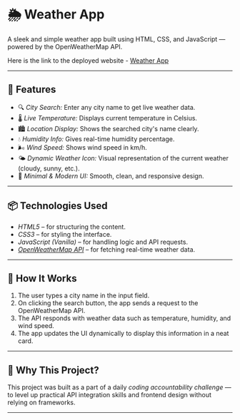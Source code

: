 # 🌦 Weather App

A sleek and simple weather app built using HTML, CSS, and JavaScript — powered by the OpenWeatherMap API.

Here is the link to the deployed website - [Weather App](https://swastikweatherapp.pages.dev/)


---

## 🔧 Features

- 🔍 *City Search:* Enter any city name to get live weather data.
- 🌡 *Live Temperature:* Displays current temperature in Celsius.
- 🏙 *Location Display:* Shows the searched city's name clearly.
- 💧 *Humidity Info:* Gives real-time humidity percentage.
- 🌬 *Wind Speed:* Shows wind speed in km/h.
- 🌤 *Dynamic Weather Icon:* Visual representation of the current weather (cloudy, sunny, etc.).
- 🎨 *Minimal & Modern UI:* Smooth, clean, and responsive design.

---

## 📦 Technologies Used

- *HTML5* – for structuring the content.
- *CSS3* – for styling the interface.
- *JavaScript (Vanilla)* – for handling logic and API requests.
- *[OpenWeatherMap API](https://openweathermap.org/api)* – for fetching real-time weather data.

---

## 📡 How It Works

1. The user types a city name in the input field.
2. On clicking the search button, the app sends a request to the OpenWeatherMap API.
3. The API responds with weather data such as temperature, humidity, and wind speed.
4. The app updates the UI dynamically to display this information in a neat card.

---

## 🧪 Why This Project?

This project was built as a part of a daily *coding accountability challenge* —  
to level up practical API integration skills and frontend design without relying on frameworks.

---
